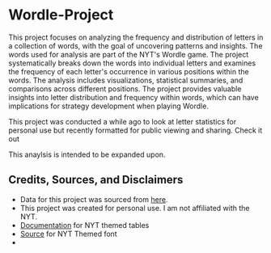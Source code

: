 # Wordle-Project

This project focuses on analyzing the frequency and distribution of letters in a collection of words, with the goal of uncovering patterns and insights. The words used for analysis are part of the NYT's Wordle game. The project systematically breaks down the words into individual letters and examines the frequency of each letter's occurrence in various positions within the words. The analysis includes visualizations, statistical summaries, and comparisons across different positions. The project provides valuable insights into letter distribution and frequency within words, which can have implications for strategy development when playing Wordle.

This project was conducted a while ago to look at letter statistics for personal use but recently formatted for public viewing and sharing. Check it out 

This anaylsis is intended to be expanded upon.

## Credits, Sources, and Disclaimers

- Data for this project was sourced from [here](https://gist.github.com/cfreshman/a03ef2cba789d8cf00c08f767e0fad7b).
- This project was created for personal use. I am not affiliated with the NYT.
- [Documentation](https://thomasmock.quarto.pub/gtextras-overview/#/) for NYT themed tables
- [Source](https://www.cdnfonts.com/franklin-gothic.font) for NYT Themed font
- 

